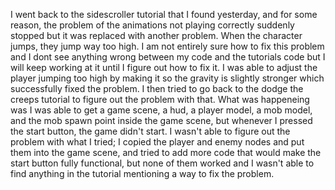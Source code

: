 I went back to the sidescroller tutorial that I found yesterday, and for some reason, the problem of the animations not playing correctly suddenly stopped but it was replaced with another problem. When the character jumps, they jump way too high. I am not entirely sure how to fix this problem and I dont see anything wrong between my code and the tutorials code but I will keep working at it until I figure out how to fix it. I was able to adjust the player jumping too high by making it so the gravity is slightly stronger which successfully fixed the problem. I then tried to go back to the dodge the creeps tutorial to figure out the problem with that. What was happeneing was I was able to get a game scene, a hud, a player model, a mob model, and the mob spawn point inside the game scene, but whenever I pressed the start button, the game didn't start. I wasn't able to figure out the problem with what I tried; I copied the player and enemy nodes and put them into the game scene, and tried to add more code that would make the start button fully functional, but none of them worked and I wasn't able to find anything in the tutorial mentioning a way to fix the problem.
